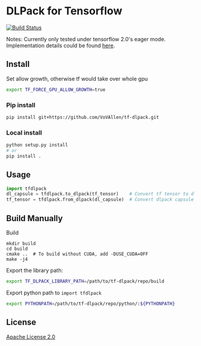 # DLPack for Tensorflow
[![Build Status](http://ci.dgl.ai:80/buildStatus/icon?job=tf-dlpack/master)](http://ci.dgl.ai:80/job/tf-dlpack/job/master/) 

Notes: Currently only tested under tensorflow 2.0's eager mode. Implementation details could be found [here](https://github.com/VoVAllen/tf-dlpack/issues/3).


## Install
Set allow growth, otherwise tf would take over whole gpu
```bash
export TF_FORCE_GPU_ALLOW_GROWTH=true
```

### Pip install
```bash
pip install git+https://github.com/VoVAllen/tf-dlpack.git
```

### Local install
```bash
python setup.py install
# or
pip install .
```

## Usage
```python
import tfdlpack
dl_capsule = tfdlpack.to_dlpack(tf_tensor)    # Convert tf tensor to dlpack capsule
tf_tensor = tfdlpack.from_dlpack(dl_capsule)  # Convert dlpack capsule to tf tensor
```


## Build Manually

Build
```
mkdir build
cd build
cmake ..  # To build without CUDA, add -DUSE_CUDA=OFF
make -j4
```

Export the library path:
```bash
export TF_DLPACK_LIBRARY_PATH=/path/to/tf-dlpack/repo/build
```

Export python path to `import tfdlpack`
```bash
export PYTHONPATH=/path/to/tf-dlpack/repo/python/:${PYTHONPATH}
```

## License

[Apache License 2.0](LICENSE)
